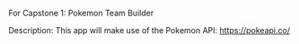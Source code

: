 For Capstone 1: Pokemon Team Builder

Description:
This app will make use of the Pokemon API: https://pokeapi.co/
